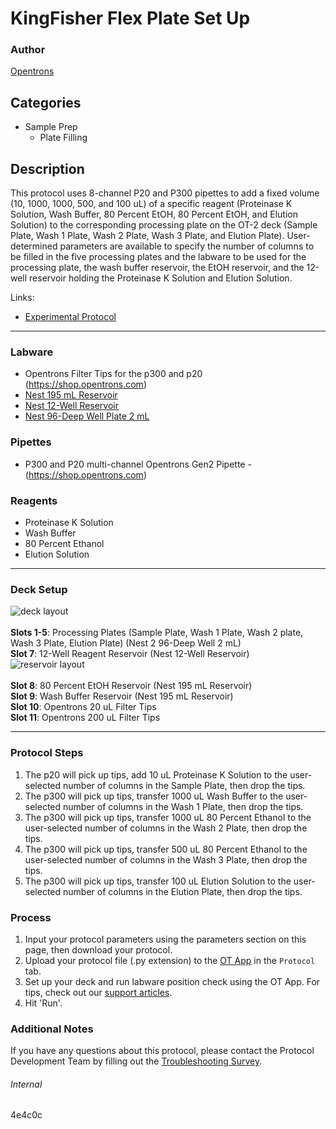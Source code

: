 # KingFisher Flex Plate Set Up

### Author
[Opentrons](https://opentrons.com/)


## Categories
* Sample Prep
	* Plate Filling

## Description
This protocol uses 8-channel P20 and P300 pipettes to add a fixed volume (10, 1000, 1000, 500, and 100 uL) of a specific reagent (Proteinase K Solution, Wash Buffer, 80 Percent EtOH, 80 Percent EtOH, and Elution Solution) to the corresponding processing plate on the OT-2 deck (Sample Plate, Wash 1 Plate, Wash 2 Plate, Wash 3 Plate, and Elution Plate). User-determined parameters are available to specify the number of columns to be filled in the five processing plates and the labware to be used for the processing plate, the wash buffer reservoir, the EtOH reservoir, and the 12-well reservoir holding the Proteinase K Solution and Elution Solution.

Links:
* [Experimental Protocol](https://opentrons-protocol-library-website.s3.amazonaws.com/custom-README-images/4e4c0c/Opentrons+Protocol+to+code.docx)


---



### Labware
* Opentrons Filter Tips for the p300 and p20 (https://shop.opentrons.com)
* [Nest 195 mL Reservoir](https://labware.opentrons.com/nest_1_reservoir_195ml?category=reservoir)
* [Nest 12-Well Reservoir](https://shop.opentrons.com/verified-labware/)
* [Nest 96-Deep Well Plate 2 mL](https://shop.opentrons.com/verified-labware/)



### Pipettes
* P300 and P20 multi-channel Opentrons Gen2 Pipette - (https://shop.opentrons.com)

### Reagents
* Proteinase K Solution
* Wash Buffer
* 80 Percent Ethanol
* Elution Solution

---

### Deck Setup
![deck layout](https://opentrons-protocol-library-website.s3.amazonaws.com/custom-README-images/4e4c0c/Screen+Shot+2023-02-06+at+3.55.47+PM.png)
</br>
</br>
**Slots 1-5**: Processing Plates (Sample Plate, Wash 1 Plate, Wash 2 plate, Wash 3 Plate, Elution Plate) (Nest 2 96-Deep Well 2 mL) </br>
**Slot 7**: 12-Well Reagent Reservoir (Nest 12-Well Reservoir) </br>
![reservoir layout](https://opentrons-protocol-library-website.s3.amazonaws.com/custom-README-images/4e4c0c/Screen+Shot+2023-02-06+at+3.56.24+PM.png)
</br>
</br>
**Slot 8**: 80 Percent EtOH Reservoir (Nest 195 mL Reservoir) </br>
**Slot 9**: Wash Buffer Reservoir (Nest 195 mL Reservoir) </br>
**Slot 10**: Opentrons 20 uL Filter Tips </br>
**Slot 11**: Opentrons 200 uL Filter Tips </br>


---

### Protocol Steps
1. The p20 will pick up tips, add 10 uL Proteinase K Solution to the user-selected number of columns in the Sample Plate, then drop the tips.
2. The p300 will pick up tips, transfer 1000 uL Wash Buffer to the user-selected number of columns in the Wash 1 Plate, then drop the tips.
3. The p300 will pick up tips, transfer 1000 uL 80 Percent Ethanol to the user-selected number of columns in the Wash 2 Plate, then drop the tips.
4. The p300 will pick up tips, transfer 500 uL 80 Percent Ethanol to the user-selected number of columns in the Wash 3 Plate, then drop the tips.
5. The p300 will pick up tips, transfer 100 uL Elution Solution to the user-selected number of columns in the Elution Plate, then drop the tips.

### Process
1. Input your protocol parameters using the parameters section on this page, then download your protocol.
2. Upload your protocol file (.py extension) to the [OT App](https://opentrons.com/ot-app) in the `Protocol` tab.
3. Set up your deck and run labware position check using the OT App. For tips, check out our [support articles](https://support.opentrons.com/en/collections/1559720-guide-for-getting-started-with-the-ot-2).
4. Hit 'Run'.

### Additional Notes
If you have any questions about this protocol, please contact the Protocol Development Team by filling out the [Troubleshooting Survey](https://protocol-troubleshooting.paperform.co/).

###### Internal
4e4c0c

